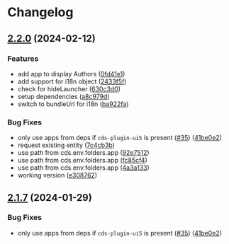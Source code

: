 # Changelog

## [2.2.0](https://github.com/GoWale/cds-launchpad-plugin/compare/v2.1.7...v2.2.0) (2024-02-12)


### Features

* add app to display Authors ([0fd41e1](https://github.com/GoWale/cds-launchpad-plugin/commit/0fd41e1615f871f062b6c63e6a1f6a6bd58b2e65))
* add support for i18n object ([2433f5f](https://github.com/GoWale/cds-launchpad-plugin/commit/2433f5f397845b30a514f54c4d7429afc222f3a8))
* check for hideLauncher ([630c3d0](https://github.com/GoWale/cds-launchpad-plugin/commit/630c3d043adadbb6cf6a2e70bba2653d8da2fb95))
* setup dependencies ([a8c979d](https://github.com/GoWale/cds-launchpad-plugin/commit/a8c979dc919eeabe1f1b2e259821a00c382b2b9c))
* switch to bundleUrl for i18n ([ba922fa](https://github.com/GoWale/cds-launchpad-plugin/commit/ba922fadecf75211fa755965d0d3b52da9e800c2))


### Bug Fixes

* only use apps from deps if `cds-plugin-ui5` is present ([#35](https://github.com/GoWale/cds-launchpad-plugin/issues/35)) ([41be0e2](https://github.com/GoWale/cds-launchpad-plugin/commit/41be0e28ef2e64c56f4fe82ab7bcfccc26443d0d))
* request existing entity ([7c4cb3b](https://github.com/GoWale/cds-launchpad-plugin/commit/7c4cb3b092f82693789f2937e715fad5db1d3a80))
* use path from cds.env.folders.app ([92e7512](https://github.com/GoWale/cds-launchpad-plugin/commit/92e7512147b99f7890b8b7369becb7eae0966618))
* use path from cds.env.folders.app ([fc85cf4](https://github.com/GoWale/cds-launchpad-plugin/commit/fc85cf4eb2b3588e013bad0843b15f1b80b75111))
* use path from cds.env.folders.app ([4a3a133](https://github.com/GoWale/cds-launchpad-plugin/commit/4a3a1331c665159171e801c06ec69df5b877af33))
* working version ([e308762](https://github.com/GoWale/cds-launchpad-plugin/commit/e3087629adbcd1931ef7b992c1e631bd930ad9d2))

## [2.1.7](https://github.com/geert-janklaps/cds-launchpad-plugin/compare/v2.1.6...v2.1.7) (2024-01-29)


### Bug Fixes

* only use apps from deps if `cds-plugin-ui5` is present ([#35](https://github.com/geert-janklaps/cds-launchpad-plugin/issues/35)) ([41be0e2](https://github.com/geert-janklaps/cds-launchpad-plugin/commit/41be0e28ef2e64c56f4fe82ab7bcfccc26443d0d))
